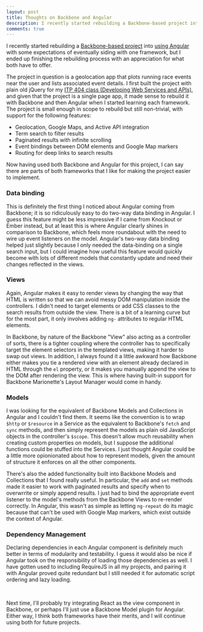 ```yaml
---
layout: post
title: Thoughts on Backbone and Angular
description: I recently started rebuilding a Backbone-based project into using Angular with some expectations of eventually siding with one framework, but I ended up finishing the rebuilding process with an appreciation for what both have to offer.
comments: true
---
```


<p>I recently started rebuilding a <a href="http://ec2-54-200-181-70.us-west-2.compute.amazonaws.com" target="_blank">Backbone-based project</a> into <a href="http://ng-racesurfer.aws.af.cm" target="_blank">using Angular</a> with some expectations of eventually siding with one framework, but I ended up finishing the rebuilding process with an appreciation for what both have to offer.</p>

<p>The project in question is a geolocation app that plots running race events near the user and lists associated event details. I first built the project with plain old jQuery for my <a target="_blank" href="http://web-app.usc.edu/soc/syllabus/20123/31835.pdf">ITP 404 class (Developing Web Services and APIs)</a>, and given that the project is a single page app, it made sense to rebuild it with Backbone and then Angular when I started learning each framework. The project is small enough in scope to rebuild but still non-trivial, with support for the following features:

<ul>
    <li>Geolocation, Google Maps, and Active API integration</li>
    <li>Term search to filter results</li>
    <li>Paginated results with infinite scrolling</li>
    <li>Event bindings between DOM elements and Google Map markers
    <li>Routing for deep links to search results</li>
</ul>

<p>Now having used both Backbone and Angular for this project, I can say there are parts of both frameworks that I like for making the project easier to implement.</p>

<h3>Data binding</h3>
<p>This is definitely the first thing I noticed about Angular coming from Backbone; it is so ridiculously easy to do two-way data binding in Angular. I guess this feature might be less impressive if I came from Knockout or Ember instead, but at least this is where Angular clearly shines in comparison to Backbone, which feels more roundabout with the need to wire up event listeners on the model. Angular's two-way data binding helped just slightly because I only needed the data-binding on a single search input, but I could imagine how useful this feature would quickly become with lots of different models that constantly update and need their changes reflected in the views.</p>

<h3>Views</h3>
<p>Again, Angular makes it easy to render views by changing the way that HTML is written so that we can avoid messy DOM manipulation inside the controllers. I didn't need to target elements or add CSS classes to the search results from outside the view. There is a bit of a learning curve but for the most part, it only involves adding <code>ng-</code> attributes to regular HTML elements.</p>

<p>In Backbone, by nature of the Backbone "View" also acting as a controller of sorts, there is a tighter coupling where the controller has to specifically target the element selectors in the templated views, making it harder to swap out views. In addition, I always found it a little awkward how Backbone either makes you tie a rendered view with an element already declared in HTML through the <code>el</code> property, or it makes you manually append the view to the DOM after rendering the view. This is where having built-in support for Backbone Marionette's Layout Manager would come in handy.</p> 

<h3>Models</h3>
<p>I was looking for the equivalent of Backbone Models and Collections in Angular and I couldn't find them. It seems like the convention is to wrap <code>$http</code> or <code>$resource</code> in a Service as the equivalent to Backbone's <code>fetch</code> and <code>sync</code> methods, and then simply represent the models as plain old JavaScript objects in the controller's <code>$scope</code>. This doesn't allow much reusability when creating custom properties on models, but I suppose the additional functions could be stuffed into the Services. I just thought Angular could be a little more opionionated about how to represent models, given the amount of structure it enforces on all the other components.</p>

<p>There's also the added functionality built into Backbone Models and Collections that I found really useful. In particular, the <code>add</code> and <code>set</code> methods made it easier to work with paginated results and specify when to overwrrite or simply append results. I just had to bind the appropriate event listener to the model's methods from the Backbone Views to re-render correctly. In Angular, this wasn't as simple as letting <code>ng-repeat</code> do its magic because that can't be used with Google Map markers, which exist outside the context of Angular.</p> 

<h3>Dependency Management</h3>
<p>Declaring dependencies in each Angular component is definitely much better in terms of modularity and testability. I guess it would also be nice if Angular took on the responsibility of loading those dependencies as well. I have gotten used to including RequireJS in all my projects, and pairing it with Angular proved quite redundant but I still needed it for automatic script ordering and lazy loading.</p>   

<p>&nbsp;</p>
<p>Next time, I'll probably try integrating React as the view component in Backbone, or perhaps I'll just use a Backbone Model plugin for Angular. Either way, I think both frameworks have their merits, and I will continue using both for future projects.</p>
